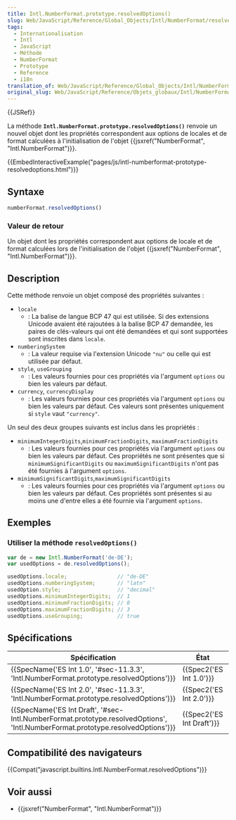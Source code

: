 ```yaml
---
title: Intl.NumberFormat.prototype.resolvedOptions()
slug: Web/JavaScript/Reference/Global_Objects/Intl/NumberFormat/resolvedOptions
tags:
  - Internationalisation
  - Intl
  - JavaScript
  - Méthode
  - NumberFormat
  - Prototype
  - Reference
  - i18n
translation_of: Web/JavaScript/Reference/Global_Objects/Intl/NumberFormat/resolvedOptions
original_slug: Web/JavaScript/Reference/Objets_globaux/Intl/NumberFormat/resolvedOptions
---
```

{{JSRef}}

La méthode **`Intl.NumberFormat.prototype.resolvedOptions()`** renvoie un nouvel objet dont les propriétés correspondent aux options de locales et de format calculées à l'initialisation de l'objet {{jsxref("NumberFormat", "Intl.NumberFormat")}}.

{{EmbedInteractiveExample("pages/js/intl-numberformat-prototype-resolvedoptions.html")}}

## Syntaxe

```js
numberFormat.resolvedOptions()
```

### Valeur de retour

Un objet dont les propriétés correspondent aux options de locale et de format calculées lors de l'initialisation de l'objet {{jsxref("NumberFormat", "Intl.NumberFormat")}}.

## Description

Cette méthode renvoie un objet composé des propriétés suivantes :

- `locale`
  - : La balise de langue BCP 47 qui est utilisée. Si des extensions Unicode avaient été rajoutées à la balise BCP 47 demandée, les paires de clés-valeurs qui ont été demandées et qui sont supportées sont inscrites dans `locale`.
- `numberingSystem`
  - : La valeur requise via l'extension Unicode `"nu"` ou celle qui est utilisée par défaut.
- `style`, `useGrouping`
  - : Les valeurs fournies pour ces propriétés via l'argument `options` ou bien les valeurs par défaut.
- `currency`, `currencyDisplay`
  - : Les valeurs fournies pour ces propriétés via l'argument `options` ou bien les valeurs par défaut. Ces valeurs sont présentes uniquement si `style` vaut `"currency"`.

Un seul des deux groupes suivants est inclus dans les propriétés :

- `minimumIntegerDigits`,`minimumFractionDigits`, `maximumFractionDigits`
  - : Les valeurs fournies pour ces propriétés via l'argument `options` ou bien les valeurs par défaut. Ces propriétés ne sont présentes que si `minimumSignificantDigits` ou `maximumSignificantDigits` n'ont pas été fournies à l'argument `options`.
- `minimumSignificantDigits`,`maximumSignificantDigits`
  - : Les valeurs fournies pour ces propriétés via l'argument `options` ou bien les valeurs par défaut. Ces propriétés sont présentes si au moins une d'entre elles a été fournie via l'argument `options`.

## Exemples

### Utiliser la méthode `resolvedOptions()`

```js
var de = new Intl.NumberFormat('de-DE');
var usedOptions = de.resolvedOptions();

usedOptions.locale;                // "de-DE"
usedOptions.numberingSystem;       // "latn"
usedOption.style;                  // "decimal"
usedOptions.minimumIntegerDigits;  // 1
usedOptions.minimumFractionDigits; // 0
usedOptions.maximumFractionDigits; // 3
usedOptions.useGrouping;           // true
```

## Spécifications

| Spécification                                                                                                                                                            | État                             | Commentaires         |
| ------------------------------------------------------------------------------------------------------------------------------------------------------------------------ | -------------------------------- | -------------------- |
| {{SpecName('ES Int 1.0', '#sec-11.3.3', 'Intl.NumberFormat.prototype.resolvedOptions')}}                                                     | {{Spec2('ES Int 1.0')}} | Définition initiale. |
| {{SpecName('ES Int 2.0', '#sec-11.3.3', 'Intl.NumberFormat.prototype.resolvedOptions')}}                                                     | {{Spec2('ES Int 2.0')}} |                      |
| {{SpecName('ES Int Draft', '#sec-Intl.NumberFormat.prototype.resolvedOptions', 'Intl.NumberFormat.prototype.resolvedOptions')}} | {{Spec2('ES Int Draft')}} |                      |

## Compatibilité des navigateurs

{{Compat("javascript.builtins.Intl.NumberFormat.resolvedOptions")}}

## Voir aussi

- {{jsxref("NumberFormat", "Intl.NumberFormat")}}
